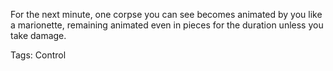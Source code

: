 For the next minute, one corpse you can see becomes animated by you like a marionette, remaining animated even in pieces for the duration unless you take damage.

Tags: Control
